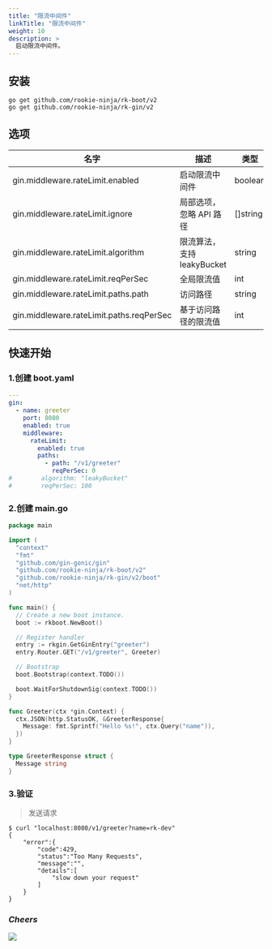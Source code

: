 ```yaml
---
title: "限流中间件"
linkTitle: "限流中间件"
weight: 10
description: >
  启动限流中间件。
---
```


## 安装
```shell script
go get github.com/rookie-ninja/rk-boot/v2
go get github.com/rookie-ninja/rk-gin/v2
```

## 选项
| 名字                                       | 描述                   | 类型      | 默认值         |
|------------------------------------------|----------------------|---------|-------------|
| gin.middleware.rateLimit.enabled         | 启动限流中间件              | boolean | false       |
| gin.middleware.rateLimit.ignore            | 局部选项，忽略 API 路径       | []string | []      |
| gin.middleware.rateLimit.algorithm       | 限流算法， 支持 leakyBucket | string  | leakyBucket |
| gin.middleware.rateLimit.reqPerSec       | 全局限流值                | int     | 1000000     |
| gin.middleware.rateLimit.paths.path      | 访问路径                 | string  | ""          |
| gin.middleware.rateLimit.paths.reqPerSec | 基于访问路径的限流值           | int     | 1000000     |

## 快速开始
### 1.创建 boot.yaml
```yaml
---
gin:
  - name: greeter
    port: 8080
    enabled: true
    middleware:
      rateLimit:
        enabled: true
        paths:
          - path: "/v1/greeter"
            reqPerSec: 0
#        algorithm: "leakyBucket"
#        reqPerSec: 100
```

### 2.创建 main.go
```go
package main

import (
  "context"
  "fmt"
  "github.com/gin-gonic/gin"
  "github.com/rookie-ninja/rk-boot/v2"
  "github.com/rookie-ninja/rk-gin/v2/boot"
  "net/http"
)

func main() {
  // Create a new boot instance.
  boot := rkboot.NewBoot()

  // Register handler
  entry := rkgin.GetGinEntry("greeter")
  entry.Router.GET("/v1/greeter", Greeter)

  // Bootstrap
  boot.Bootstrap(context.TODO())

  boot.WaitForShutdownSig(context.TODO())
}

func Greeter(ctx *gin.Context) {
  ctx.JSON(http.StatusOK, &GreeterResponse{
    Message: fmt.Sprintf("Hello %s!", ctx.Query("name")),
  })
}

type GreeterResponse struct {
  Message string
}
```

### 3.验证
> 发送请求

```shell script
$ curl "localhost:8080/v1/greeter?name=rk-dev"
{
    "error":{
        "code":429,
        "status":"Too Many Requests",
        "message":"",
        "details":[
            "slow down your request"
        ]
    }
}
```

### _**Cheers**_
![](/rk-boot/user-guide/cheers.png)